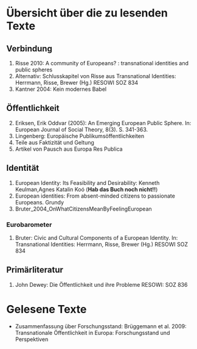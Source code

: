 # Übersicht über die zu lesenden Texte


## Verbindung
1. Risse 2010: A community of Europeans? : transnational identities and public spheres
2. Alternativ: Schlusskapitel von Risse aus Transnational Identities: Herrmann, Risse, Brewer (Hg.)
    RESOWI SOZ 834
3. Kantner 2004: Kein modernes Babel


## Öffentlichkeit
2. Eriksen, Erik Oddvar (2005): An Emerging European Public Sphere. In: European Journal of Social Theory, 8(3). S. 341-363.
3. Lingenberg: Europäische Publikumsöffentlichkeiten
4. Teile aus Faktizität und Geltung
5. Artikel von Pausch aus Europa Res Publica




## Identität
1. European Identity: Its Feasibility and Desirability: Kenneth Keulman,Agnes Katalin Koó (**Hab das Buch noch nicht!!**)
2. European identities: From absent-minded citizens to passionate Europeans. Grundy
3. Bruter_2004_OnWhatCitizensMeanByFeelingEuropean


### Eurobarometer
1. Bruter: Civic and Cultural Components of a European Identity. In: Transnational Identities: Herrmann, Risse, Brewer (Hg.)
    RESOWI SOZ 834



## Primärliteratur
1. John Dewey: Die Öffentlichkeit und ihre Probleme
    RESOWI: SOZ 836


# Gelesene Texte
- Zusammenfassung über Forschungsstand: Brüggemann et al. 2009: Transnationale Öffentlichkeit in Europa: Forschungsstand und Perspektiven

